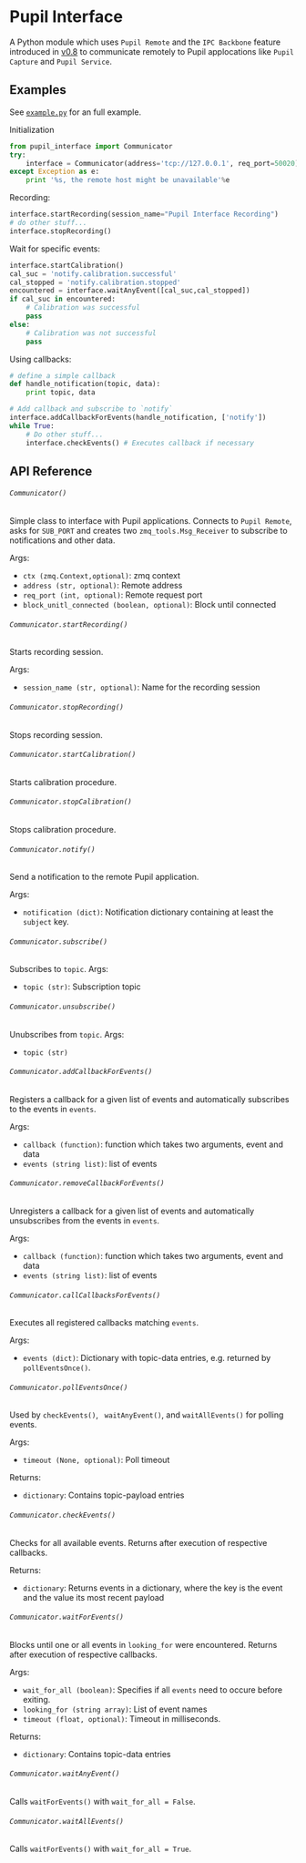 # Pupil Interface

A Python module which uses `Pupil Remote` and the `IPC Backbone` feature introduced in [v0.8](https://github.com/pupil-labs/pupil/releases/tag/v0.8) to communicate remotely to Pupil applocations like `Pupil Capture` and `Pupil Service`.

## Examples
See [`example.py`](example.py) for an full example.

Initialization

```python
from pupil_interface import Communicator
try:
    interface = Communicator(address='tcp://127.0.0.1', req_port=50020)
except Exception as e:
    print '%s, the remote host might be unavailable'%e
```

Recording:

```python
interface.startRecording(session_name="Pupil Interface Recording")
# do other stuff...
interface.stopRecording()
```

Wait for specific events:

```python
interface.startCalibration()
cal_suc = 'notify.calibration.successful'
cal_stopped = 'notify.calibration.stopped'
encountered = interface.waitAnyEvent([cal_suc,cal_stopped])
if cal_suc in encountered:
    # Calibration was successful
    pass
else:
    # Calibration was not successful
    pass
```

Using callbacks:

```python
# define a simple callback
def handle_notification(topic, data):
    print topic, data

# Add callback and subscribe to `notify`
interface.addCallbackForEvents(handle_notification, ['notify'])
while True:
    # Do other stuff...
    interface.checkEvents() # Executes callback if necessary
```

## API Reference

###### `Communicator()`
Simple class to interface with Pupil applications. Connects to `Pupil Remote`, asks for `SUB_PORT` and creates two `zmq_tools.Msg_Receiver` to subscribe to notifications and other data.

Args:

- `ctx (zmq.Context,optional)`: zmq context
- `address (str, optional)`: Remote address
- `req_port (int, optional)`: Remote request port
- `block_unitl_connected (boolean, optional)`: Block until connected


###### `Communicator.startRecording()`
Starts recording session.

Args:

- `session_name (str, optional)`: Name for the recording session


###### `Communicator.stopRecording()`
Stops recording session.


###### `Communicator.startCalibration()`
Starts calibration procedure.


###### `Communicator.stopCalibration()`
Stops calibration procedure.


###### `Communicator.notify()`
Send a notification to the remote Pupil application.

Args:

- `notification (dict)`: Notification dictionary containing at least the `subject` key.


###### `Communicator.subscribe()`
Subscribes to `topic`.
Args:

- `topic (str)`: Subscription topic


###### `Communicator.unsubscribe()`
Unubscribes from `topic`.
Args:

- `topic (str)`


###### `Communicator.addCallbackForEvents()`
Registers a callback for a given list of events and automatically subscribes to the events in `events`.

Args:

- `callback (function)`: function which takes two arguments, event and data
- `events (string list)`: list of events


###### `Communicator.removeCallbackForEvents()`
Unregisters a callback for a given list of events and automatically unsubscribes from the events in `events`.

Args:

- `callback (function)`: function which takes two arguments, event and data
- `events (string list)`: list of events


###### `Communicator.callCallbacksForEvents()`
Executes all registered callbacks matching `events`.

Args:

- `events (dict)`: Dictionary with topic-data entries, e.g. returned by `pollEventsOnce()`.


###### `Communicator.pollEventsOnce()`
Used by ``checkEvents()``, `` waitAnyEvent()``, and ``waitAllEvents()`` for polling events.

Args:

- `timeout (None, optional)`: Poll timeout

Returns:

- `dictionary`: Contains topic-payload entries


###### `Communicator.checkEvents()`
Checks for all available events. Returns after execution of respective callbacks.

Returns:

- `dictionary`: Returns events in a dictionary, where the key is the
        event and the value its most recent payload


###### `Communicator.waitForEvents()`
Blocks until one or all events in ``looking_for`` were encountered. Returns after execution of respective callbacks.

Args:

- `wait_for_all (boolean)`: Specifies if all `events` need to occure before exiting.
- `looking_for (string array)`: List of event names
- `timeout (float, optional)`: Timeout in milliseconds.

Returns:

- `dictionary`: Contains topic-data entries


###### `Communicator.waitAnyEvent()`
Calls `waitForEvents()` with `wait_for_all = False`.


###### `Communicator.waitAllEvents()`
Calls `waitForEvents()` with `wait_for_all = True`.
